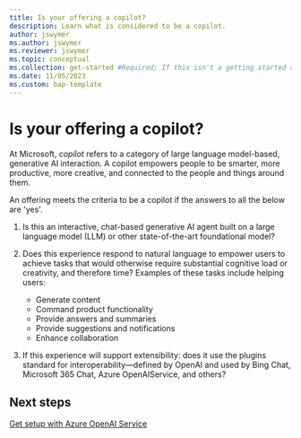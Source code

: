```yaml
---
title: Is your offering a copilot?
description: Learn what is considered to be a copilot.
author: jswymer
ms.author: jswymer 
ms.reviewer: jswymer
ms.topic: conceptual 
ms.collection: get-started #Required; If this isn't a getting started article, don't remove the attribute, but leave the value blank. The values for this attribute will be updated over time.
ms.date: 11/05/2023
ms.custom: bap-template 
---
```


# Is your offering a copilot?

At Microsoft, *copilot* refers to a category of large language model-based, generative AI interaction. A copilot empowers people to be smarter, more productive, more 
creative, and connected to the people and things around them.

An offering meets the criteria to be a copilot if the answers to all the below are 'yes'.

1. Is this an interactive, chat-based generative AI agent built on a large language model (LLM) or other state-of-the-art foundational model?
1. Does this experience respond to natural language to empower users to achieve tasks that would otherwise require substantial cognitive load or creativity, and therefore time? Examples of these tasks include helping users:

   - Generate content
   - Command product functionality
   - Provide answers and summaries
   - Provide suggestions and notifications
   - Enhance collaboration
3. If this experience will support extensibility: does it use the plugins standard for interoperability—defined by OpenAI and used by Bing Chat, Microsoft 365 Chat, Azure OpenAIService, and others?


## Next steps

[Get setup with Azure OpenAI Service](ai-dev-tools-get-started.md)
